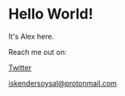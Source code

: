 # Hello World!

It's Alex here.

Reach me out on:

<a href="https://twitter.com/imsysl"> Twitter </a>

iskendersoysal@protonmail.com
